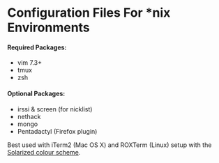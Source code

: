 # Configuration Files For *nix Environments

#### Required Packages:
- vim 7.3+
- tmux
- zsh

#### Optional Packages:
- irssi & screen (for nicklist)
- nethack
- mongo
- Pentadactyl (Firefox plugin)

Best used with iTerm2 (Mac OS X) and ROXTerm (Linux) setup with the [Solarized colour scheme][solarized].

[solarized]: http://ethanschoonover.com/solarized
